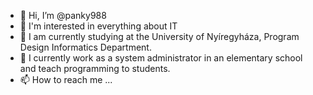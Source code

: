 - 👋 Hi, I’m @panky988
- 👀 I'm interested in everything about IT
- 🏢 I am currently studying at the University of Nyíregyháza, Program Design Informatics Department.
- 🏫 I currently work as a system administrator in an elementary school and teach programming to students.
- 📫 How to reach me ...
